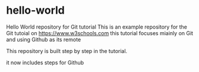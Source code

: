 # hello-world
Hello World repository for Git tutorial
This is an example repository for the Git tutoial on https://www.w3schools.com
this tutorial focuses miainly on Git and using Github as its remote

This repository is built step by step in the tutorial.

it now includes steps for Github
